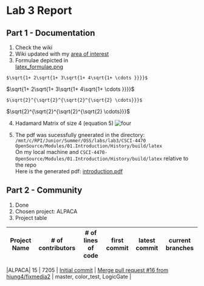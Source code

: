 # Lab 3 Report
## Part 1 - Documentation
1. Check the wiki
2. Wiki updated with my [area of interest](https://github.com/PotatoPalooza/oss-repo-template/wiki/Area-of-interest)
3. Formulae depicted in   
[latex_formulae.png](https://github.com/rcos/CSCI-4470-OpenSource/blob/master/Modules/03.DocumentationAndCommunity/latex_formulae.png)  

`$\sqrt{1+ 2\sqrt{1+ 3\sqrt{1+ 4\sqrt{1+ \cdots }}}}$`  

$\sqrt{1+ 2\sqrt{1+ 3\sqrt{1+ 4\sqrt{1+ \cdots }}}}$  

`$\sqrt{2}^{\sqrt{2}^{\sqrt{2}^{\sqrt{2} \cdots}}}$`  

$\sqrt{2}^{\sqrt{2}^{\sqrt{2}^{\sqrt{2} \cdots}}}$  

4. Hadamard Matrix of size 4 (equation 5)
![four](https://user-images.githubusercontent.com/49171429/173102050-3b830aa2-0807-434c-9512-b3f0b9fb2d73.PNG)

5. The pdf was sucessfully gneerated in the directory:
`/mnt/c/RPI/Junior/Summer/OSS/labs/lab3/CSCI-4470 OpenSource/Modules/01.Introduction/History/build/latex`   
On my local machine and `CSCI-4470-OpenSource/Modules/01.Introduction/History/build/latex` relative to the repo  
Here is the generated pdf: [introduction.pdf](https://github.com/PotatoPalooza/oss-repo-template/files/8880351/introduction.pdf)

## Part 2 - Community
1. Done
2. Chosen project: ALPACA
3. Project table  

|Project Name| # of contributors | # of lines of code| first commit| latest commit| current branches|
|---|---|---|---|---|---|

|ALPACA| 15 | 7205 | [Initial commit](https://github.com/rpi-alpaca/alpaca/commit/a8b820a9c12f26ee5861a3cd511dd36805705468) | [Merge pull request #16 from hjung4/fixmedia2](https://github.com/rpi-alpaca/alpaca/commit/550d1c4f06c0697f5c9e638a98cce34bb2fa5fee) | master, color_test, LogicGate |
